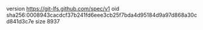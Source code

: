 version https://git-lfs.github.com/spec/v1
oid sha256:0008943cacdcf37b241fd6eee3cb25f7bda4d95184d9a97d868a30cd841d3c7e
size 8937
